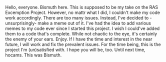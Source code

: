 Hello, everyone. Bismuth here.
This is supposed to be my take on the RAS Excemption Project.
However, no mattr what I did, I couldn't make my code work accordingly. There are too many issues.
Instead, I've decided to -unsurprisingly- make a meme out of it.
I've had the idea to add various memes to my code ever since I started this project. I wish I could've added them to a code that's complete.
While not chaotic to the eye, it's certainly the enemy of your ears. Enjoy.
If I have the time and interest in the near future, I will work and fix the prevalent issues.
For the time being, this is the project I'm (un)satisfied with. I hope you will be, too.
Until next time, hocams. This was Bismuth.


